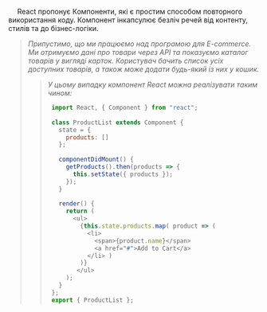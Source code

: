&emsp; React пропонує Компоненти, які є простим способом повторного використання коду. Компонент інкапсулює безліч речей від контенту, стилів та до бізнес-логіки.

> _Припустимо, що ми працюємо над програмою для E-commerce. Ми отримуємо дані про товари через API та показуємо каталог товарів у вигляді карток._
> _Користувач бачить список усіх доступних товарів, а також може додати будь-який із них у кошик._
> > _У цьому випадку компонент React можна реалізувати таким чином:_
> > ```javascript
> >  import React, { Component } from "react";
> >  
> >  class ProductList extends Component {
> >    state = {
> >      products: []
> >    };
> >  
> >    componentDidMount() {
> >      getProducts().then(products => {
> >        this.setState({ products });
> >      });
> >    }
> >  
> >    render() {
> >      return (
> >        <ul>
> >          {this.state.products.map( product => (
> >            <li>
> >              <span>{product.name}</span>
> >              <a href="#">Add to Cart</a>
> >            </li> )
> >          )}
> >         </ul>
> >      );
> >    }
> >  };
> >  export { ProductList };
> > ```

